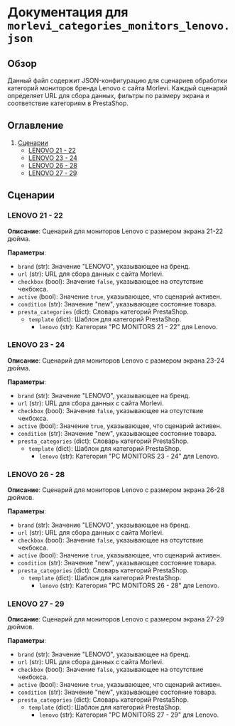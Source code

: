 # Документация для `morlevi_categories_monitors_lenovo.json`

## Обзор

Данный файл содержит JSON-конфигурацию для сценариев обработки категорий мониторов бренда Lenovo с сайта Morlevi. Каждый сценарий определяет URL для сбора данных, фильтры по размеру экрана и соответствие категориям в PrestaShop.

## Оглавление

1.  [Сценарии](#сценарии)
    -   [LENOVO 21 - 22](#lenovo-21---22)
    -   [LENOVO 23 - 24](#lenovo-23---24)
    -   [LENOVO 26 - 28](#lenovo-26---28)
    -   [LENOVO 27 - 29](#lenovo-27---29)

## Сценарии

### LENOVO 21 - 22

**Описание**: Сценарий для мониторов Lenovo с размером экрана 21-22 дюйма.

**Параметры**:
- `brand` (str): Значение "LENOVO", указывающее на бренд.
- `url` (str): URL для сбора данных с сайта Morlevi.
- `checkbox` (bool): Значение `false`, указывающее на отсутствие чекбокса.
- `active` (bool): Значение `true`, указывающее, что сценарий активен.
- `condition` (str): Значение "new", указывающее состояние товара.
- `presta_categories` (dict): Словарь категорий PrestaShop.
  - `template` (dict): Шаблон для категорий PrestaShop.
    - `lenovo` (str): Категория "PC MONITORS 21 - 22" для Lenovo.

### LENOVO 23 - 24

**Описание**: Сценарий для мониторов Lenovo с размером экрана 23-24 дюйма.

**Параметры**:
- `brand` (str): Значение "LENOVO", указывающее на бренд.
- `url` (str): URL для сбора данных с сайта Morlevi.
- `checkbox` (bool): Значение `false`, указывающее на отсутствие чекбокса.
- `active` (bool): Значение `true`, указывающее, что сценарий активен.
- `condition` (str): Значение "new", указывающее состояние товара.
- `presta_categories` (dict): Словарь категорий PrestaShop.
  - `template` (dict): Шаблон для категорий PrestaShop.
    - `lenovo` (str): Категория "PC MONITORS 23 - 24" для Lenovo.

### LENOVO 26 - 28

**Описание**: Сценарий для мониторов Lenovo с размером экрана 26-28 дюймов.

**Параметры**:
- `brand` (str): Значение "LENOVO", указывающее на бренд.
- `url` (str): URL для сбора данных с сайта Morlevi.
- `checkbox` (bool): Значение `false`, указывающее на отсутствие чекбокса.
- `active` (bool): Значение `true`, указывающее, что сценарий активен.
- `condition` (str): Значение "new", указывающее состояние товара.
- `presta_categories` (dict): Словарь категорий PrestaShop.
  - `template` (dict): Шаблон для категорий PrestaShop.
    - `lenovo` (str): Категория "PC MONITORS 26 - 28" для Lenovo.

### LENOVO 27 - 29

**Описание**: Сценарий для мониторов Lenovo с размером экрана 27-29 дюймов.

**Параметры**:
- `brand` (str): Значение "LENOVO", указывающее на бренд.
- `url` (str): URL для сбора данных с сайта Morlevi.
- `checkbox` (bool): Значение `false`, указывающее на отсутствие чекбокса.
- `active` (bool): Значение `true`, указывающее, что сценарий активен.
- `condition` (str): Значение "new", указывающее состояние товара.
- `presta_categories` (dict): Словарь категорий PrestaShop.
  - `template` (dict): Шаблон для категорий PrestaShop.
    - `lenovo` (str): Категория "PC MONITORS 27 - 29" для Lenovo.